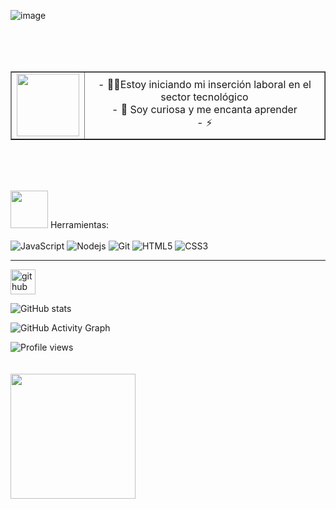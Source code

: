 
![image](https://user-images.githubusercontent.com/75271525/117386794-1d5ad780-aead-11eb-9578-782ae05b1d00.png)

<br>
<br>
<br>


<table  border="1" align="center">
<tr align="center">
    <td><img src ='https://media.giphy.com/media/cpzRH0kMVEGV8bVxLn/giphy.gif' height='100' width ='100'></td>
    <td>- 👩‍💻Estoy iniciando mi inserción laboral en el sector tecnológico <br> - 🤯 Soy curiosa y me encanta aprender <br>- ⚡ 
</tr>
</table>

<br>
<br>
<br>

<img src ='https://i.giphy.com/media/j3fdZ1QIhCpBlWUONw/giphy.webp' height='60' width ='60'> Herramientas: </br></br>
![JavaScript](https://camo.githubusercontent.com/95df2e72c00f1c443beec87d3102779178db0010204da8692251303f0e5fc5a7/68747470733a2f2f696d672e736869656c64732e696f2f62616467652f2d4a6176615363726970742d626c61636b3f7374796c653d666c6174266c6f676f3d6a617661736372697074266c696e6b3d68747470733a2f2f6769746875622e636f6d2f42526468616e616e69)
![Nodejs](https://camo.githubusercontent.com/925f037e13b1e9e5d9f7791faefcf5896e97dacfc4371f387b83117a25a6e2c5/68747470733a2f2f696d672e736869656c64732e696f2f62616467652f2d4e6f64656a732d677265656e3f7374796c653d666c6174266c6f676f3d4e6f64652e6a73266c696e6b3d68747470733a2f2f6769746875622e636f6d2f42526468616e616e69)
![Git](https://camo.githubusercontent.com/97087adbb33bf86f944adb5f61eea9b131d38e60d042d5611af6bbc9290c22a4/68747470733a2f2f696d672e736869656c64732e696f2f62616467652f2d4769742d626c61636b3f7374796c653d666c6174266c6f676f3d676974266c696e6b3d68747470733a2f2f6769746875622e636f6d2f42526468616e616e69)
 ![HTML5](https://camo.githubusercontent.com/1fb4cd0d40caf67a5ab243c2630f8fac5ac0083735e3cdfcfc544d996552b222/68747470733a2f2f696d672e736869656c64732e696f2f62616467652f2d48544d4c352d4533344632363f7374796c653d666c6174266c6f676f3d68746d6c35266c6f676f436f6c6f723d7768697465266c696e6b3d68747470733a2f2f6769746875622e636f6d2f42526468616e616e69)
 ![CSS3](https://camo.githubusercontent.com/3f3c024015406701e582464b3d93a9f8f5d9c37622b4a1ff63c989982eb46807/68747470733a2f2f696d672e736869656c64732e696f2f62616467652f2d435353332d3135373242363f7374796c653d666c6174266c6f676f3d63737333266c696e6b3d68747470733a2f2f6769746875622e636f6d2f42526468616e616e69)
 
 <hr>
 
 
 
 


[<img src='https://cdn.jsdelivr.net/npm/simple-icons@3.0.1/icons/github.svg' alt='github' height='40'>](https://github.com/andreaGuzes)  



![GitHub stats](https://github-readme-stats.vercel.app/api?username=andreaGuzes&show_icons=true&count_private=true)  

![GitHub Activity Graph](https://activity-graph.herokuapp.com/graph?username=andreaGuzes)  

![Profile views](https://gpvc.arturio.dev/andreaGuzes)  
</br>
</br>
<img src ='https://media.giphy.com/media/UoLt6Tm8wlSnWGfSFs/giphy.gif' height='200' width ='200'>


 
